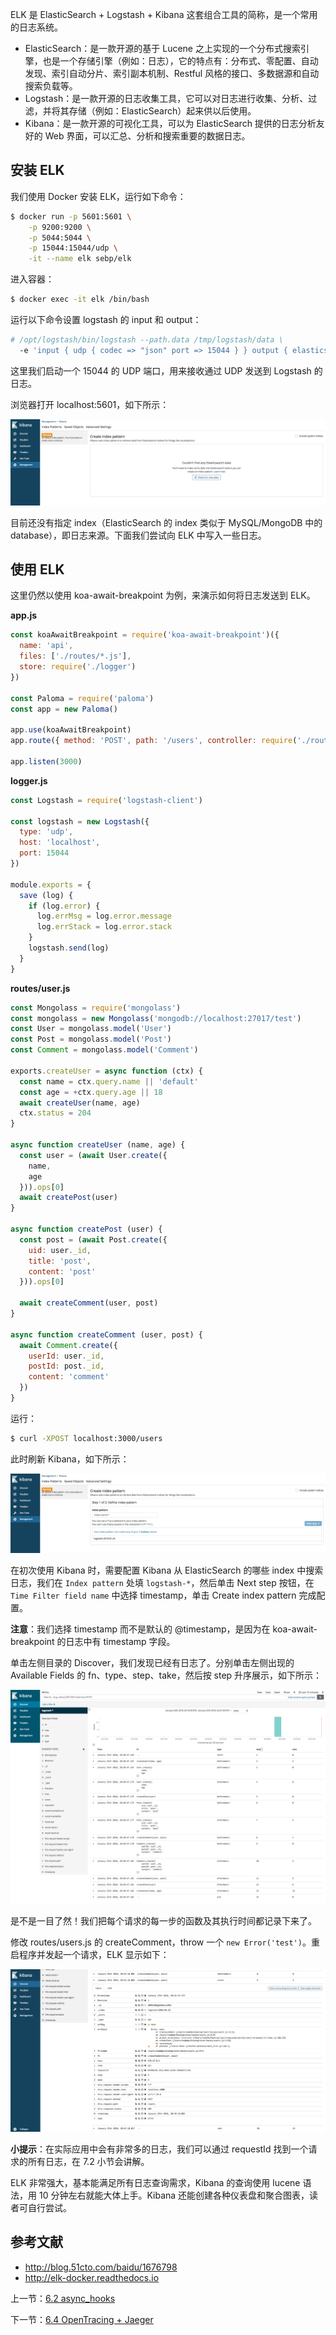 ELK 是 ElasticSearch + Logstash + Kibana 这套组合工具的简称，是一个常用的日志系统。

- ElasticSearch：是一款开源的基于 Lucene 之上实现的一个分布式搜索引擎，也是一个存储引擎（例如：日志），它的特点有：分布式、零配置、自动发现、索引自动分片、索引副本机制、Restful 风格的接口、多数据源和自动搜索负载等。
- Logstash：是一款开源的日志收集工具，它可以对日志进行收集、分析、过滤，并将其存储（例如：ElasticSearch）起来供以后使用。
- Kibana：是一款开源的可视化工具，可以为 ElasticSearch 提供的日志分析友好的 Web 界面，可以汇总、分析和搜索重要的数据日志。

## 安装 ELK

我们使用 Docker 安装 ELK，运行如下命令：

```sh
$ docker run -p 5601:5601 \
    -p 9200:9200 \
    -p 5044:5044 \
    -p 15044:15044/udp \
    -it --name elk sebp/elk
```

进入容器：

```sh
$ docker exec -it elk /bin/bash
```

运行以下命令设置 logstash 的 input 和 output：

```sh
# /opt/logstash/bin/logstash --path.data /tmp/logstash/data \
  -e 'input { udp { codec => "json" port => 15044 } } output { elasticsearch { hosts => ["localhost"] } }'
```

这里我们启动一个 15044 的 UDP 端口，用来接收通过 UDP 发送到 Logstash 的日志。

浏览器打开 localhost:5601，如下所示：

![](./assets/6.3.1.png)

目前还没有指定 index（ElasticSearch 的 index 类似于 MySQL/MongoDB 中的 database），即日志来源。下面我们尝试向 ELK 中写入一些日志。

## 使用 ELK

这里仍然以使用 koa-await-breakpoint 为例，来演示如何将日志发送到 ELK。

**app.js**

```js
const koaAwaitBreakpoint = require('koa-await-breakpoint')({
  name: 'api',
  files: ['./routes/*.js'],
  store: require('./logger')
})

const Paloma = require('paloma')
const app = new Paloma()

app.use(koaAwaitBreakpoint)
app.route({ method: 'POST', path: '/users', controller: require('./routes/user').createUser })

app.listen(3000)
```

**logger.js**

```js
const Logstash = require('logstash-client')

const logstash = new Logstash({
  type: 'udp',
  host: 'localhost',
  port: 15044
})

module.exports = {
  save (log) {
    if (log.error) {
      log.errMsg = log.error.message
      log.errStack = log.error.stack
    }
    logstash.send(log)
  }
}
```

**routes/user.js**

```js
const Mongolass = require('mongolass')
const mongolass = new Mongolass('mongodb://localhost:27017/test')
const User = mongolass.model('User')
const Post = mongolass.model('Post')
const Comment = mongolass.model('Comment')

exports.createUser = async function (ctx) {
  const name = ctx.query.name || 'default'
  const age = +ctx.query.age || 18
  await createUser(name, age)
  ctx.status = 204
}

async function createUser (name, age) {
  const user = (await User.create({
    name,
    age
  })).ops[0]
  await createPost(user)
}

async function createPost (user) {
  const post = (await Post.create({
    uid: user._id,
    title: 'post',
    content: 'post'
  })).ops[0]

  await createComment(user, post)
}

async function createComment (user, post) {
  await Comment.create({
    userId: user._id,
    postId: post._id,
    content: 'comment'
  })
}
```

运行：

```sh
$ curl -XPOST localhost:3000/users
```

此时刷新 Kibana，如下所示：

![](./assets/6.3.2.png)

在初次使用 Kibana 时，需要配置 Kibana 从 ElasticSearch 的哪些 index 中搜索日志，我们在 `Index pattern` 处填 `logstash-*`，然后单击 Next step 按钮，在 `Time Filter field name` 中选择 timestamp，单击 Create index pattern 完成配置。

**注意**：我们选择 timestamp 而不是默认的 @timestamp，是因为在 koa-await-breakpoint 的日志中有 timestamp 字段。

单击左侧目录的 Discover，我们发现已经有日志了。分别单击左侧出现的 Available Fields 的 fn、type、step、take，然后按 step 升序展示，如下所示：

![](./assets/6.3.3.png)

是不是一目了然！我们把每个请求的每一步的函数及其执行时间都记录下来了。

修改 routes/users.js 的 createComment，throw 一个 `new Error('test')`。重启程序并发起一个请求，ELK 显示如下：

![](./assets/6.3.4.png)

**小提示**：在实际应用中会有非常多的日志，我们可以通过 requestId 找到一个请求的所有日志，在 7.2 小节会讲解。

ELK 非常强大，基本能满足所有日志查询需求，Kibana 的查询使用 lucene 语法，用 10 分钟左右就能大体上手。Kibana 还能创建各种仪表盘和聚合图表，读者可自行尝试。

## 参考文献

- http://blog.51cto.com/baidu/1676798
- http://elk-docker.readthedocs.io

上一节：[6.2 async_hooks](https://github.com/nswbmw/node-in-debugging/blob/master/6.2%20async_hooks.md)

下一节：[6.4 OpenTracing + Jaeger](https://github.com/nswbmw/node-in-debugging/blob/master/6.4%20OpenTracing%20%2B%20Jaeger.md)
